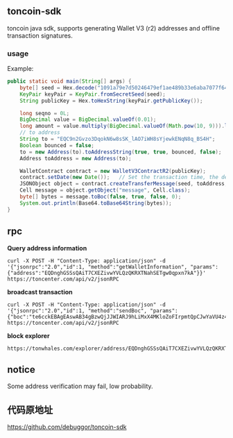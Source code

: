 
## toncoin-sdk

toncoin java sdk, supports generating Wallet V3 (r2) addresses and offline transaction signatures.

### usage

Example: 

```java
public static void main(String[] args) {
    byte[] seed = Hex.decode("1091a79e7d50246479ef1ae489b33e6aba7077f64463376597fd8e3fe838d660");
    KeyPair keyPair = KeyPair.fromSecretSeed(seed);
    String publicKey = Hex.toHexString(keyPair.getPublicKey());

    long seqno = 0L;
    BigDecimal value = BigDecimal.valueOf(0.01);
    long amount = value.multiply(BigDecimal.valueOf(Math.pow(10, 9))).longValue();
    // to address
    String to = "EQC9n2Gvzo3DqokN6w8sSK_lAO7iWH8sYjewkENqN8q_BS4H";
    Boolean bounced = false;
    to = new Address(to).toAddressString(true, true, bounced, false);
    Address toAddress = new Address(to);

    WalletContract contract = new WalletV3ContractR2(publicKey);
    contract.setDate(new Date());   // Set the transaction time, the default is 10min valid
    JSONObject object = contract.createTransferMessage(seed, toAddress, amount, seqno, "Comment", 3, false);
    Cell message = object.getObject("message", Cell.class);
    byte[] bytes = message.toBoc(false, true, false, 0);
    System.out.println(Base64.toBase64String(bytes));
}
```

## rpc 

**Query address information**

    curl -X POST -H "Content-Type: application/json" -d '{"jsonrpc":"2.0","id":1, "method":"getWalletInformation", "params":{"address":"EQDnghGSSsQAiT7CXEZivwYVLQzQKRXTNahSETgw0qpxn7kA"}}'  https://toncenter.com/api/v2/jsonRPC

**broadcast transaction** 
    
    curl -X POST -H "Content-Type: application/json" -d '{"jsonrpc":"2.0","id":1, "method":"sendBoc", "params":{"boc":"te6cckEBAgEAswAB34gBzwQjJJWIARJ9hLiMxX4MKloZoFIrpmtQpCJwYaVU4z4C1jXmAOqnbuNk7jasxZGdaT/w9pHFnGPXjqgsXSP14qqj2cPKnv3PlLxQ7/IXE3JosNnIaU7VFyz1qAcF6EAQGU1NGLsRDD4wAAAACBwBAHxCAF7PsNfnRuHVRIb1h5YkV/KAd3EsP5YxG9hIIbUb5V+CnMS0AAAAAAAAAAAAAAAAAAAAAAAAQ29tbWVudDDSr1w="}}'  https://toncenter.com/api/v2/jsonRPC

**block explorer**

    https://tonwhales.com/explorer/address/EQDnghGSSsQAiT7CXEZivwYVLQzQKRXTNahSETgw0qpxn7kA


## notice

Some address verification may fail, low probability. 


## 代码原地址

https://github.com/debuggor/toncoin-sdk
